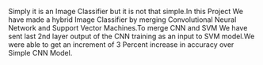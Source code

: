 Simply it is an Image Classifier but it is not that simple.In this Project We have made a hybrid Image Classifier by merging Convolutional Neural Network and Support Vector Machines.To merge CNN and SVM We have sent last 2nd layer output of the CNN training as an input to SVM model.We were able to get an increment of 3 Percent increase in accuracy over Simple CNN Model.
